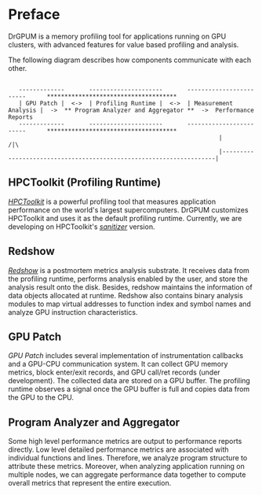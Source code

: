 # Preface

DrGPUM is a memory profiling tool for applications running on GPU clusters, with advanced features for value based profiling and analysis.

The following diagram describes how components communicate with each other.

```
                                                                                                                                           
   -------------       ---------------------       ------------------------      *************************************
   | GPU Patch |  <->  | Profiling Runtime |  <->  | Measurement Analysis |  ->  ** Program Analyzer and Aggregator **  ->  Performance Reports
   -------------       ---------------------       ------------------------      *************************************
                                                            |                                                                   /|\
                                                            |--------------------------------------------------------------------|

```

## HPCToolkit (Profiling Runtime)

[*HPCToolkit*](http://hpctoolkit.org/) is a powerful profiling tool that measures application performance on the world's largest supercomputers.
DrGPUM customizes HPCToolkit and uses it as the default profiling runtime.
Currently, we are developing on HPCToolkit's [*sanitizer*](https://github.com/Lin-Mao/hpctoolkit) version.

## Redshow

[*Redshow*](https://github.com/Lin-Mao/redshow) is a postmortem metrics analysis substrate.
It receives data from the profiling runtime, performs analysis enabled by the user, and store the analysis result onto the disk.
Besides, redshow maintains the information of data objects allocated at runtime.
Redshow also contains binary analysis modules to map virtual addresses to function index and symbol names and analyze GPU instruction characteristics.

## GPU Patch

*GPU Patch* includes several implementation of instrumentation callbacks and a GPU-CPU communication system.
It can collect GPU memory metrics, block enter/exit records, and GPU call/ret records (under development).
The collected data are stored on a GPU buffer.
The profiling runtime observes a signal once the GPU buffer is full and copies data from the GPU to the CPU.

## Program Analyzer and Aggregator

Some high level performance metrics are output to performance reports directly. 
Low level detailed performance metrics are associated with individual functions and lines.
Therefore, we analyze program structure to attribute these metrics.
Moreover, when analyzing application running on multiple nodes, we can aggregate performance data together to compute overall metrics that represent the entire execution.
